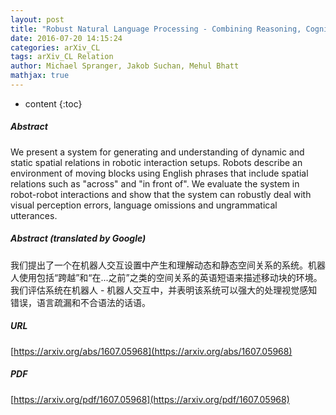 ```yaml
---
layout: post
title: "Robust Natural Language Processing - Combining Reasoning, Cognitive Semantics and Construction Grammar for Spatial Language"
date: 2016-07-20 14:15:24
categories: arXiv_CL
tags: arXiv_CL Relation
author: Michael Spranger, Jakob Suchan, Mehul Bhatt
mathjax: true
---
```


* content
{:toc}

##### Abstract
We present a system for generating and understanding of dynamic and static spatial relations in robotic interaction setups. Robots describe an environment of moving blocks using English phrases that include spatial relations such as "across" and "in front of". We evaluate the system in robot-robot interactions and show that the system can robustly deal with visual perception errors, language omissions and ungrammatical utterances.

##### Abstract (translated by Google)
我们提出了一个在机器人交互设置中产生和理解动态和静态空间关系的系统。机器人使用包括“跨越”和“在...之前”之类的空间关系的英语短语来描述移动块的环境。我们评估系统在机器人 - 机器人交互中，并表明该系统可以强大的处理视觉感知错误，语言疏漏和不合语法的话语。

##### URL
[https://arxiv.org/abs/1607.05968](https://arxiv.org/abs/1607.05968)

##### PDF
[https://arxiv.org/pdf/1607.05968](https://arxiv.org/pdf/1607.05968)

